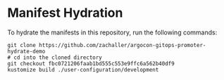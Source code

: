 # Manifest Hydration

To hydrate the manifests in this repository, run the following commands:

```shell
git clone https://github.com/zachaller/argocon-gitops-promoter-hydrate-demo
# cd into the cloned directory
git checkout fbc0721206faab1bd555c553e9ffc6a562b40df9
kustomize build ./user-configuration/development
```
